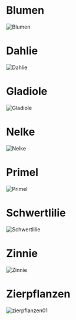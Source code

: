# Blumen
![Blumen](https://github.com/ArthurFleck35x/Web-Engineering-1/assets/152798623/31ac60b3-0635-4ae8-bec5-d02eeceb8380)
<br/>
# Dahlie
![Dahlie](https://github.com/ArthurFleck35x/Web-Engineering-1/assets/152798623/0687b302-1a1d-4bee-8c90-055805170c84)
<br/>
# Gladiole
![Gladiole](https://github.com/ArthurFleck35x/Web-Engineering-1/assets/152798623/e9a3e941-775c-442e-9005-ddb7ab95ac16)
<br/>
# Nelke
![Nelke](https://github.com/ArthurFleck35x/Web-Engineering-1/assets/152798623/176fd1bb-2aba-4a6e-9a82-86c780e95226)
<br/>
# Primel
![Primel](https://github.com/ArthurFleck35x/Web-Engineering-1/assets/152798623/1e66250a-6947-47b3-a881-eedd811d8153)
<br/>
# Schwertlilie
![Schwertlilie](https://github.com/ArthurFleck35x/Web-Engineering-1/assets/152798623/a46c5301-8b57-4711-8bee-e545543fad80)
<br/>
# Zinnie
![Zinnie](https://github.com/ArthurFleck35x/Web-Engineering-1/assets/152798623/2278dbe9-bff6-439d-a8c7-f704314ebe35)
<br/>
# Zierpflanzen
![zierpflanzen01](https://github.com/ArthurFleck35x/Web-Engineering-1/assets/152798623/d9188cae-1636-4fe2-93f6-a53f7b205a0f)
<br/>

